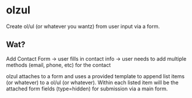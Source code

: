 # olzul

Create ol/ul (or whatever you wantz) from user input via a form.

## Wat?
Add Contact Form
-> user fills in contact info
-> user needs to add multiple methods (email, phone, etc) for the contact

olzul attaches to a form and uses a provided template to append list items (or whatever) to a ol/ul (or whatever). Within each listed item will be the attached form fields (type=hidden) for submission via a main form.
